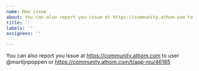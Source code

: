 ```yaml
---
name: New issue
about: You can also report you issue at https://community.athom.com to user @martijnpoppen or https://community.athom.com/t/app-niu/46185
title: ''
labels: ''
assignees: ''

---
```


You can also report you issue at https://community.athom.com to user @martijnpoppen or https://community.athom.com/t/app-niu/46185
